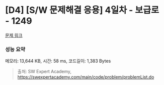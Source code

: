 # [D4] [S/W 문제해결 응용] 4일차 - 보급로 - 1249 

[문제 링크](https://swexpertacademy.com/main/code/problem/problemDetail.do?contestProbId=AV15QRX6APsCFAYD) 

### 성능 요약

메모리: 13,644 KB, 시간: 58 ms, 코드길이: 1,383 Bytes



> 출처: SW Expert Academy, https://swexpertacademy.com/main/code/problem/problemList.do